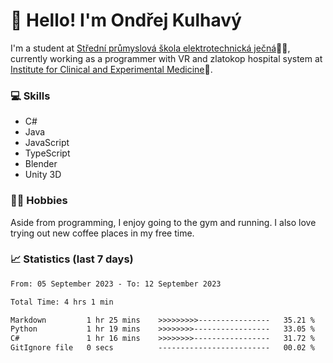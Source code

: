 # 👋 Hello! I'm Ondřej Kulhavý

I'm a student at [Střední průmyslová škola elektrotechnická ječná](https://www.spsejecna.cz/)👨‍🎓, currently working as a programmer with VR and zlatokop hospital system at [Institute for Clinical and Experimental Medicine](https://www.ikem.cz/en/)🏥.

### 💻 Skills
- C#
- Java
- JavaScript
- TypeScript
- Blender
- Unity 3D

### 🏋️‍♂️ Hobbies

Aside from programming, I enjoy going to the gym and running. I also love trying out new coffee places in my free time.

### 📈 Statistics (last 7 days)
<!--START_SECTION:waka-->

```txt
From: 05 September 2023 - To: 12 September 2023

Total Time: 4 hrs 1 min

Markdown         1 hr 25 mins    >>>>>>>>>----------------   35.21 %
Python           1 hr 19 mins    >>>>>>>>-----------------   33.05 %
C#               1 hr 16 mins    >>>>>>>>-----------------   31.72 %
GitIgnore file   0 secs          -------------------------   00.02 %
```

<!--END_SECTION:waka-->



